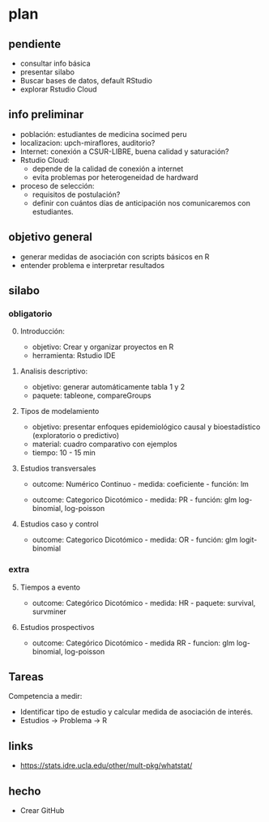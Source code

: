 # plan

## pendiente
- consultar info básica
- presentar silabo
- Buscar bases de datos, default RStudio
- explorar Rstudio Cloud

## info preliminar

- población: estudiantes de medicina socimed peru
- localizacion: upch-miraflores, auditorio?
- Internet: conexión a CSUR-LIBRE, buena calidad y saturación?
- Rstudio Cloud: 
  - depende de la calidad de conexión a internet
  - evita problemas por heterogeneidad de hardward
- proceso de selección:
  - requisitos de postulación?
  - definir con cuántos días de anticipación nos comunicaremos con estudiantes.

## objetivo general

- generar medidas de asociación con scripts básicos en R
- entender problema e interpretar resultados

## silabo

### obligatorio

0. Introducción: 

	- objetivo: Crear y organizar proyectos en R
  	- herramienta: Rstudio IDE

1. Analisis descriptivo:

  	- objetivo: generar automáticamente tabla 1 y 2
  	- paquete: tableone, compareGroups

2. Tipos de modelamiento

  	- objetivo: presentar enfoques epidemiológico causal y bioestadístico (exploratorio o predictivo)
  	- material: cuadro comparativo con ejemplos
	- tiempo: 10 - 15 min

3. Estudios transversales
	
	- outcome: Numérico Continuo
    		- medida: coeficiente
    		- función: lm
	
	- outcome: Categorico Dicotómico
    		- medida: PR
    		- función: glm log-binomial, log-poisson

4. Estudios caso y control
	- outcome: Categorico Dicotómico
    		- medida: OR
    		- función: glm logit-binomial

### extra

5. Tiempos a evento
  	
	- outcome: Categórico Dicotómico
    		- medida: HR
    		- paquete: survival, survminer

6. Estudios prospectivos
	
	- outcome: Categórico Dicotómico
    		- medida RR
    		- funcion: glm log-binomial, log-poisson

## Tareas

Competencia a medir: 

- Identificar tipo de estudio y calcular medida de asociación de interés.
- Estudios -> Problema -> R

## links

- https://stats.idre.ucla.edu/other/mult-pkg/whatstat/

## hecho

- Crear GitHub
